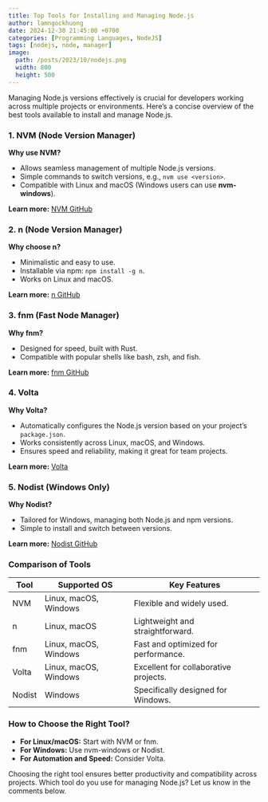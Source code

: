 ```yaml
---
title: Top Tools for Installing and Managing Node.js
author: lamngockhuong
date: 2024-12-30 21:45:00 +0700
categories: [Programming Languages, NodeJS]
tags: [nodejs, node, manager]
image:
  path: /posts/2023/10/nodejs.png
  width: 800
  height: 500
---
```


Managing Node.js versions effectively is crucial for developers working across multiple projects or environments. Here’s a concise overview of the best tools available to install and manage Node.js.

### 1. NVM (Node Version Manager)

**Why use NVM?**

- Allows seamless management of multiple Node.js versions.
- Simple commands to switch versions, e.g., `nvm use <version>`.
- Compatible with Linux and macOS (Windows users can use **nvm-windows**).

**Learn more:** [NVM GitHub](https://github.com/nvm-sh/nvm)

### 2. n (Node Version Manager)

**Why choose n?**

- Minimalistic and easy to use.
- Installable via npm: `npm install -g n`.
- Works on Linux and macOS.

**Learn more:** [n GitHub](https://github.com/tj/n)

### 3. fnm (Fast Node Manager)

**Why fnm?**

- Designed for speed, built with Rust.
- Compatible with popular shells like bash, zsh, and fish.

**Learn more:** [fnm GitHub](https://github.com/Schniz/fnm)

### 4. Volta

**Why Volta?**

- Automatically configures the Node.js version based on your project’s `package.json`.
- Works consistently across Linux, macOS, and Windows.
- Ensures speed and reliability, making it great for team projects.

**Learn more:** [Volta](https://volta.sh/)

### 5. Nodist (Windows Only)

**Why Nodist?**

- Tailored for Windows, managing both Node.js and npm versions.
- Simple to install and switch between versions.

**Learn more:** [Nodist GitHub](https://github.com/nullivex/nodist)

### Comparison of Tools

| **Tool**    | **Supported OS**         | **Key Features**                    |
|-------------|--------------------------|-------------------------------------|
| NVM         | Linux, macOS, Windows    | Flexible and widely used.           |
| n           | Linux, macOS             | Lightweight and straightforward.    |
| fnm         | Linux, macOS, Windows    | Fast and optimized for performance. |
| Volta       | Linux, macOS, Windows    | Excellent for collaborative projects.|
| Nodist      | Windows                  | Specifically designed for Windows.  |

### How to Choose the Right Tool?

- **For Linux/macOS:** Start with NVM or fnm.
- **For Windows:** Use nvm-windows or Nodist.
- **For Automation and Speed:** Consider Volta.

Choosing the right tool ensures better productivity and compatibility across projects. Which tool do you use for managing Node.js? Let us know in the comments below.

